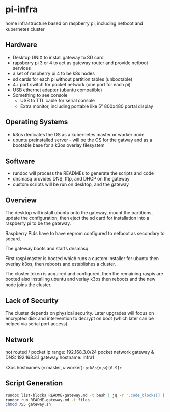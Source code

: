 # pi-infra
home infrastructure based on raspberry pi, including netboot and kubernetes cluster

## Hardware

- Desktop UNIX to install gateway to SD card
- rapsberry pi 3 or 4 to act as gateway router and provide netboot services
- a set of raspberry pi 4 to be k8s nodes
- sd cards for each pi without partition tables (unbootable)
- 4+ port switch for pocket network (one port for each pi)
- USB ethernet adapter (ubuntu compatible)
- Something to see console
  - USB to TTL cable for serial console
  - Extra monitor, including portable like 5” 800x480 portal display

## Operating Systems

- k3os dedicates the OS as a kubernetes master or worker node
- ubuntu preinstalled server - will be the OS for the gatway and as a bootable base for a k3os overlay filesystem

## Software

- rundoc will process the READMEs to generate the scripts and code
- dnsmasq provides DNS, tftp, and DHCP on the gateway
- custom scripts will be run on desktop, and the gateway

## Overview

The desktop will install ubuntu onto the gateway, mount the partitions, update the configuration, then eject the sd card for installation into a raspberry pi to be the gateway.

Raspberry Pi4s have to have eeprom configured to netboot as secondary to sdcard.

The gateway boots and starts dnsmasq.

First raspi master is booted which runs a custom installer for ubuntu then overlay k3os, then reboots and establishes a cluster.

The cluster token is acquired and configured, then the remaining raspis are booted also installing ubuntu and verlay k3os then reboots and the new node joins the cluster.

## Lack of Security

The cluster depends on physical security.  Later upgrades will focus on encrypted disk and intervention to decrypt on boot (which later can be helped via serial port access)

## Network

not routed / pocket ip range: 192.168.3.0/24
pocket network gateway & DNS: 192.168.3.1
gateway hostname: infra1

k3os hostnames (`m` master, `w` worker): `pik8s{m,w}[0-9]+`

## Script Generation

```bash
rundoc list-blocks README-gateway.md -t bash | jq -r '.code_blocks[] | .code' > gateway.sh
rundoc run README-gateway.md -t files
chmod 755 gateway.sh
```
